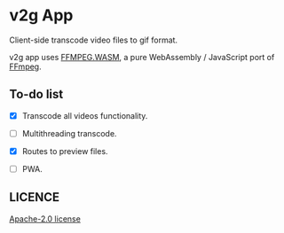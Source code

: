 # v2g App

Client-side transcode video files to gif format.

v2g app uses [FFMPEG.WASM](https://github.com/ffmpegwasm/ffmpeg.wasm#readme), a pure WebAssembly / JavaScript port of [FFmpeg](https://ffmpeg.org).

## To-do list
- [X] Transcode all videos functionality.
- [ ] Multithreading transcode.
- [X] Routes to preview files.
- [ ] PWA.


## LICENCE
[Apache-2.0 license](LICENSE)